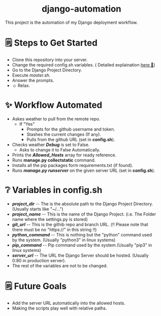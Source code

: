 <h1 align="center">django-automation</h1>

This project is the automation of my Django deployment workflow.

# 🗒️ Steps to Get Started
- Clone this repository into your server.
- Change the required config.sh variables. ( Detailed explaination [here 🔗](https://github.com/TheCyberAlchemist/django-automation/edit/main/README.md#-variables-in-configsh))
- Go to the Django Project Directory.
- Execute *master.sh*.
- Answer the prompts.
- ☺️ Relax.

# ✨ Workflow Automated 
- Askes weather to pull from the remote repo.
  - If "Yes"
    - Prompts for the github username and token.
    - Stashes the current changes (If any).
    - Pulls from the github URL (set in **config.sh**).
- Checks weather ***Debug*** is set to False.
  - Asks to change it to False Automatically.
- Prints the ***Allowed_Hosts*** array for ready reference.
- Runs **manage.py collectstatic** command.
- Installs all the pip packages form requirements.txt (if found).
- Runs ***manage.py runserver*** on the given server URL (set in **config.sh**).

# ❔ Variables in config.sh
- ***project_dir*** -- The is the absolute path to the Django Project Directory. (Usually starts like "~/...")
- ***project_name*** -- This is the name of the Django Project. (i.e. The Folder name where the settings.py is stored) 
- ***git_url*** -- This is the githib repo and branch URL. (‼️ Please note that there must be no "https://" in this string ‼️)
- ***python_command*** -- This is nothing but the "python" command used by the system. (Usually "python3" in linux systems)
- ***pip_command*** -- Pip command used by the system.(Usually "pip3" in linux systems)
- ***server_url*** -- The URL the Django Server should be hosted. (Usually 0:80 in production server).
- The rest of the variables are not to be changed.

# 🗒️ Future Goals
- Add the server URL automatically into the allowed hosts.
- Making the scripts play well with relative paths.
